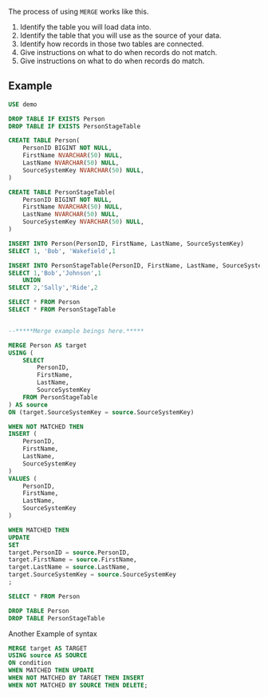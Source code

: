 
The process of using `MERGE` works like this.

1. Identify the table you will load data into.
2. Identify the table that you will use as the source of your data.
3. Identify how records in those two tables are connected.
4. Give instructions on what to do when records do not match.
5. Give instructions on what to do when records do match.

## Example

```sql
USE demo

DROP TABLE IF EXISTS Person
DROP TABLE IF EXISTS PersonStageTable

CREATE TABLE Person(
    PersonID BIGINT NOT NULL,
    FirstName NVARCHAR(50) NULL,
    LastName NVARCHAR(50) NULL,
    SourceSystemKey NVARCHAR(50) NULL,
)

CREATE TABLE PersonStageTable(
    PersonID BIGINT NOT NULL,
    FirstName NVARCHAR(50) NULL,
    LastName NVARCHAR(50) NULL,
    SourceSystemKey NVARCHAR(50) NULL,
)

INSERT INTO Person(PersonID, FirstName, LastName, SourceSystemKey)
SELECT 1, 'Bob', 'Wakefield',1

INSERT INTO PersonStageTable(PersonID, FirstName, LastName, SourceSystemKey)
SELECT 1,'Bob','Johnson',1
    UNION
SELECT 2,'Sally','Ride',2

SELECT * FROM Person
SELECT * FROM PersonStageTable


--*****Merge example beings here.*****

MERGE Person AS target
USING (
    SELECT
        PersonID,
        FirstName,
        LastName,
        SourceSystemKey
    FROM PersonStageTable
) AS source
ON (target.SourceSystemKey = source.SourceSystemKey)

WHEN NOT MATCHED THEN
INSERT (
    PersonID,
    FirstName,
    LastName,
    SourceSystemKey
)
VALUES (
    PersonID,
    FirstName,
    LastName,
    SourceSystemKey
)

WHEN MATCHED THEN
UPDATE
SET
target.PersonID = source.PersonID,
target.FirstName = source.FirstName,
target.LastName = source.LastName,
target.SourceSystemKey = source.SourceSystemKey
;

SELECT * FROM Person

DROP TABLE Person
DROP TABLE PersonStageTable
```

Another Example of syntax

```sql
MERGE target AS TARGET
USING source AS SOURCE
ON condition
WHEN MATCHED THEN UPDATE
WHEN NOT MATCHED BY TARGET THEN INSERT
WHEN NOT MATCHED BY SOURCE THEN DELETE;
```
